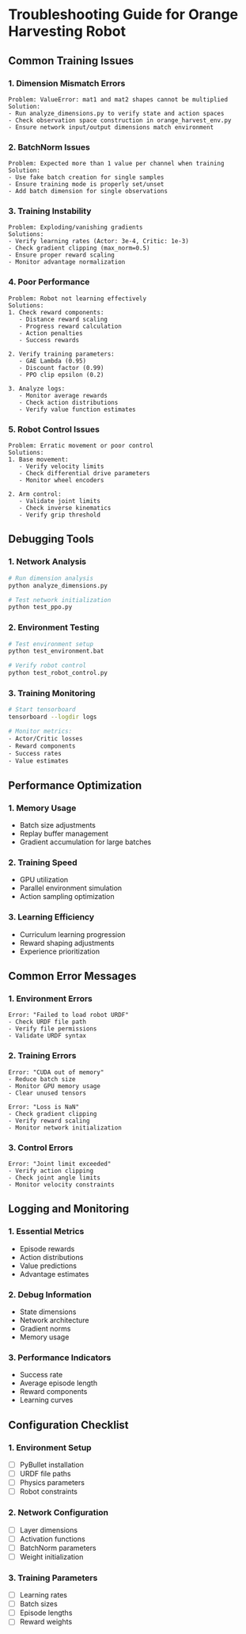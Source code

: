 # Troubleshooting Guide for Orange Harvesting Robot

## Common Training Issues

### 1. Dimension Mismatch Errors

```
Problem: ValueError: mat1 and mat2 shapes cannot be multiplied
Solution:
- Run analyze_dimensions.py to verify state and action spaces
- Check observation space construction in orange_harvest_env.py
- Ensure network input/output dimensions match environment
```

### 2. BatchNorm Issues

```
Problem: Expected more than 1 value per channel when training
Solution:
- Use fake batch creation for single samples
- Ensure training mode is properly set/unset
- Add batch dimension for single observations
```

### 3. Training Instability

```
Problem: Exploding/vanishing gradients
Solutions:
- Verify learning rates (Actor: 3e-4, Critic: 1e-3)
- Check gradient clipping (max_norm=0.5)
- Ensure proper reward scaling
- Monitor advantage normalization
```

### 4. Poor Performance

```
Problem: Robot not learning effectively
Solutions:
1. Check reward components:
   - Distance reward scaling
   - Progress reward calculation
   - Action penalties
   - Success rewards

2. Verify training parameters:
   - GAE Lambda (0.95)
   - Discount factor (0.99)
   - PPO clip epsilon (0.2)

3. Analyze logs:
   - Monitor average rewards
   - Check action distributions
   - Verify value function estimates
```

### 5. Robot Control Issues

```
Problem: Erratic movement or poor control
Solutions:
1. Base movement:
   - Verify velocity limits
   - Check differential drive parameters
   - Monitor wheel encoders

2. Arm control:
   - Validate joint limits
   - Check inverse kinematics
   - Verify grip threshold
```

## Debugging Tools

### 1. Network Analysis

```bash
# Run dimension analysis
python analyze_dimensions.py

# Test network initialization
python test_ppo.py
```

### 2. Environment Testing

```bash
# Test environment setup
python test_environment.bat

# Verify robot control
python test_robot_control.py
```

### 3. Training Monitoring

```bash
# Start tensorboard
tensorboard --logdir logs

# Monitor metrics:
- Actor/Critic losses
- Reward components
- Success rates
- Value estimates
```

## Performance Optimization

### 1. Memory Usage

- Batch size adjustments
- Replay buffer management
- Gradient accumulation for large batches

### 2. Training Speed

- GPU utilization
- Parallel environment simulation
- Action sampling optimization

### 3. Learning Efficiency

- Curriculum learning progression
- Reward shaping adjustments
- Experience prioritization

## Common Error Messages

### 1. Environment Errors

```
Error: "Failed to load robot URDF"
- Check URDF file path
- Verify file permissions
- Validate URDF syntax
```

### 2. Training Errors

```
Error: "CUDA out of memory"
- Reduce batch size
- Monitor GPU memory usage
- Clear unused tensors

Error: "Loss is NaN"
- Check gradient clipping
- Verify reward scaling
- Monitor network initialization
```

### 3. Control Errors

```
Error: "Joint limit exceeded"
- Verify action clipping
- Check joint angle limits
- Monitor velocity constraints
```

## Logging and Monitoring

### 1. Essential Metrics

- Episode rewards
- Action distributions
- Value predictions
- Advantage estimates

### 2. Debug Information

- State dimensions
- Network architecture
- Gradient norms
- Memory usage

### 3. Performance Indicators

- Success rate
- Average episode length
- Reward components
- Learning curves

## Configuration Checklist

### 1. Environment Setup

- [ ] PyBullet installation
- [ ] URDF file paths
- [ ] Physics parameters
- [ ] Robot constraints

### 2. Network Configuration

- [ ] Layer dimensions
- [ ] Activation functions
- [ ] BatchNorm parameters
- [ ] Weight initialization

### 3. Training Parameters

- [ ] Learning rates
- [ ] Batch sizes
- [ ] Episode lengths
- [ ] Reward weights
